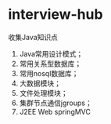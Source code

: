 # interview-hub
收集Java知识点
1. Java常用设计模式；
2. 常用关系型数据库；
3. 常用nosql数据库；
4. 大数据模块；
5. 文件处理模块；
6. 集群节点通信jgroups；
7. J2EE Web springMVC

